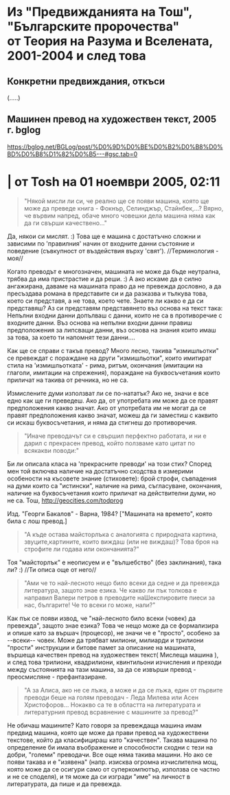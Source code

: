 # Из "Предвижданията на Тош", "Българските пророчества" <br>от Теория на Разума и Вселената, 2001-2004 и след това 
## Конкретни предвиждания, откъси 

(.....)

## Машинен превод на художествен текст, 2005 г. bglog

https://bglog.net/BGLog/post/%D0%9D%D0%BE%D0%B2%D0%B8%D0%BD%D0%B8%D1%82%D0%B5---#gsc.tab=0


# | от Tosh на 01 ноември 2005, 02:11
>"Някой мисли ли си, че реално ще се появи машина, която ще може да преведе книга - Фокнър, Селинджър, Стайнбек,…? Вярно, че вървим напред, обаче много човешки дела машина няма как да ги свърши качествено…" 

Да, някои си мислят. :) Това ще е машина с достатъчно сложни и зависими по 'правилния' начин от входните данни състояние и поведение (съвкупност от въздействия върху 'свят'). //Терминология - моя//

Когато преводът е многозначен, машината не може да бъде неутрална, трябва да има пристрастие и да реши. :) А ако искаме да е силно ангажирана, даваме на машината право да не превежда дословно, а да пресъздава романа в представите си и да разказва и тълкува това, което си представя, а не това, което чете. Знаете ли какво е да си представяш? Аз си представям представянето въз основа на текст така: Непълни входни данни допълваш с данни, които не са в противоречие с входните данни. Въз основа на непълни входни данни правиш предположения за липсващи данни, въз основа на знания които имаш за това, за което ти напомнят тези данни.... 

Как ще се справи с такъв превод? Много лесно, такива "измишльотки" се превеждат с пораждане на други "измишльотки", които имитират стила на 'измишльотката' - рима, ритъм, окончания (имитации на глаголи, имитации на спрежения), пораждане на буквосъчетания които приличат на такива от речника, но не са. 

Измислените думи използват ли се по-нататък? Ако не, значи е все едно как ще ги преведеш. Ако да, от употребата им може да се правят предположения какво значат. Ако от употребата им не могат да се правят предположения какво значат, можеш да ги заместиш с каквито си искаш буквосъчетания, и няма да стигнеш до противоречия.

>"Иначе преводачът си е свършил перфектно работата, и ни е дарил с прекрасен превод, който ползваме като цитат по всякакви поводи:"

Би ли описала класа на 'прекрасните преводи' на този стих? Според мен той включва наличие на достатъчно сходства в измерими особености на късовете знание (стиховете): брой строфи, съвпадения на думи които са "истински", наличие на рима, съгласуване, окончания, наличие на буквосъчетания които приличат на действителни думи, но не са. Тош, http://geocities.com/todprog


Изд. "Георги Бакалов" - Варна, 1984? ["Машината на времето", която била с лош превод.]

>"А къде остава майсторлъка с аналогията с природната картина, звуците,картините, които виждаш (или не виждаш)? Това броя на строфите ли годава или окончанията?"

Тоя "майсторлък" е неописуем и е "вълшебство" (без заклинания), така ли? :) //Ти описа още от него//

>"Ами че то най-лесното нещо било всеки да седне и да превежда литература, защото знае езика. Че какво ли пък толкова е направил Валери петров в преводите наШекспировите пиеси за нас, българите! Че то всеки го може, нали?"

Как пък се появи извод, че "най-лесното било всеки (човек) да превежда", защото знае езика? Това че нещо може да се формализира и опише като за вършач (процесор), не значи че е "просто", особено за --всеки-- човек. Може да трябват милиони, милиарди и трилиони "прости" инструкции и битове памет за описание на машината, вършеща качествен превод на художествен текст( Мислеща машина ), и след това трилиони, квадрилиони, квинтильони изчисления и преходи между състоянията на тази машина, за да се извърши превод - преосмисляне - префантазиране.

>"А за Алиса, ако не се лъжа, а може и да се лъжа, един от първите преводи беше на голям преводач - Леда Милева или Асен Христофоров…  Нокакво са те в областта на литературата и литературния превод всравнение с машините за превод?"

Не обичаш машините? Като говоря за превеждаща машина имам предвид машина, която ще може да прави превод на художествени текстове, който да класифицираш като "качествен". Такава машина по определение би имала въображение и способности сходни с тези на добри, "големи" преводачи. Все още няма такива машини. Но ако се появи такава и е "изявена" (напр. изисква огромна изчислителна мощ, която може да се осигури само от суперкомпютър, използва се частно и не се споделя), и тя може да си изгради "име" на личност в литературата, да пише и да превежда.

